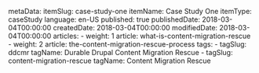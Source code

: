 metaData:
    itemSlug: case-study-one
    itemName: Case Study One
    itemType: caseStudy
    language: en-US
    published: true
    publishedDate: 2018-03-04T00:00:00
    createdDate: 2018-03-04T00:00:00
    modifiedDate: 2018-03-04T00:00:00
articles:
    - weight: 1
      article: what-is-content-migration-rescue
    - weight: 2
      article: the-content-migration-rescue-process
tags:
    - tagSlug: ddcmr
      tagName: Durable Drupal Content Migration Rescue
    - tagSlug: content-migration-rescue
      tagName: Content Migration Rescue

